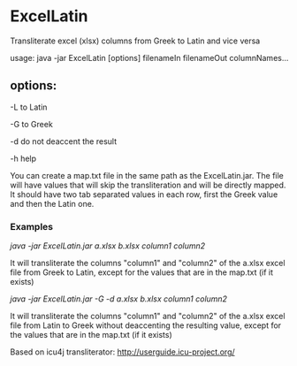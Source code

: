 # ExcelLatin
Transliterate excel (xlsx) columns from Greek to Latin and vice versa

usage: java -jar ExcelLatin [options] filenameIn filenameOut columnNames...

options:
---
-L to Latin

-G to Greek

-d do not deaccent the result

-h help

You can create a map.txt file in the same path as the ExcelLatin.jar. The file will have values that will skip the transliteration and will be directly mapped. It should have two tab separated values in each row, first the Greek value and then the Latin one.

### Examples
*java -jar ExcelLatin.jar a.xlsx b.xlsx column1 column2*

It will transliterate the columns "column1" and "column2" of the a.xlsx excel file from Greek to Latin, except for the values that are in the map.txt (if it exists)



*java -jar ExcelLatin.jar -G -d a.xlsx b.xlsx column1 column2*

It will transliterate the columns "column1" and "column2" of the a.xlsx excel file from Latin to Greek without deaccenting the resulting value, except for the values that are in the map.txt (if it exists)

Based on icu4j transliterator: http://userguide.icu-project.org/
